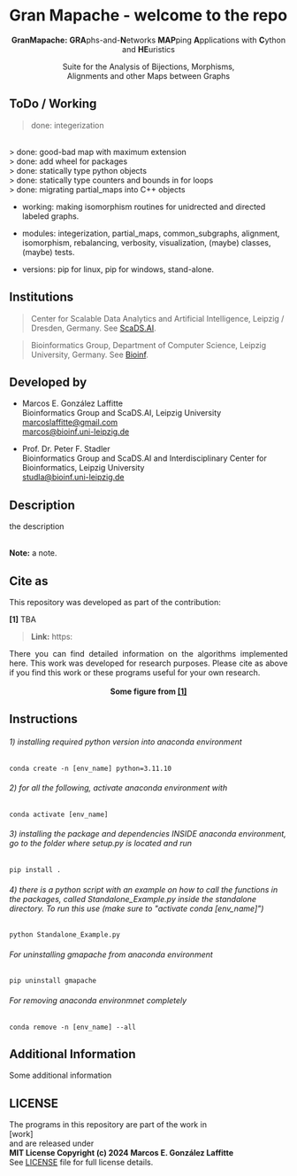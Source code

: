 # Gran Mapache - welcome to the repo

<p align="center">
<strong>GranMapache:</strong> <strong>GRA</strong>phs-and-<strong>N</strong>etworks <strong>MAP</strong>ping <strong>A</strong>pplications with <strong>C</strong>ython and <strong>HE</strong>uristics
</p>

<p align="center">
Suite for the Analysis of Bijections, Morphisms,<br/>
Alignments and other Maps between Graphs
</p>


## ToDo / Working

> done: integerization
<br/>
> done: good-bad map with maximum extension
<br/>
> done: add wheel for packages
<br/>
> done: statically type python objects
<br/>
> done: statically type counters and bounds in for loops
<br/>
> done: migrating partial_maps into C++ objects

- working: making isomorphism routines for unidrected and directed labeled graphs.

- modules: integerization, partial_maps, common_subgraphs, alignment, isomorphism, rebalancing, verbosity, visualization, (maybe) classes, (maybe) tests.

- versions: pip for linux, pip for windows, stand-alone.


## Institutions

> Center for Scalable Data Analytics and Artificial Intelligence, Leipzig / Dresden, Germany. See <a href="https://scads.ai/">ScaDS.AI</a>.<br/>

> Bioinformatics Group, Department of Computer Science, Leipzig University, Germany. See <a href="https://www.bioinf.uni-leipzig.de/">Bioinf</a>.<br/>

## Developed by

- Marcos E. González Laffitte<br/>
  Bioinformatics Group and ScaDS.AI, Leipzig University<br/>
  marcoslaffitte@gmail.com<br/>
  marcos@bioinf.uni-leipzig.de<br/>

- Prof. Dr. Peter F. Stadler<br/>
  Bioinformatics Group and ScaDS.AI and Interdisciplinary Center for Bioinformatics, Leipzig University<br/>
  studla@bioinf.uni-leipzig.de<br/>


## Description

<div align="justify">
the description
</div>
<br/>

**Note:** a note.

## Cite as

This repository was developed as part of the contribution:

**[1]** TBA
> **Link:** https:

<div align="justify">
There you can find detailed information on the algorithms implemented here. This work was developed for research purposes. Please cite as above if you find this work or these programs useful for your own research.
</div>
<br/>

<div align="center">
<strong>Some figure from <a href="link">[1]</a></strong><br/>
</div>



## Instructions

###### 1) installing required python version into anaconda environment
```
conda create -n [env_name] python=3.11.10
```
###### 2) for all the following, activate anaconda environment with
```
conda activate [env_name]
```
###### 3) installing the package and dependencies INSIDE anaconda environment, go to the folder where setup.py is located and run
```
pip install .
```
###### 4) there is a python script with an example on how to call the functions in the packages, called Standalone_Example.py inside the standalone directory. To run this use (make sure to "activate conda [env_name]")
```
python Standalone_Example.py
```
###### For uninstalling gmapache from anaconda environment
```
pip uninstall gmapache
```
###### For removing anaconda environmnet completely
```
conda remove -n [env_name] --all
```



## Additional Information

Some additional information


## LICENSE

The programs in this repository are part of the work in<br/>
[work]<br/>
and are released under<br/>
<strong>MIT License Copyright (c) 2024 Marcos E. González Laffitte</strong><br/>
See <a href="./LICENSE">LICENSE</a> file for full license details.